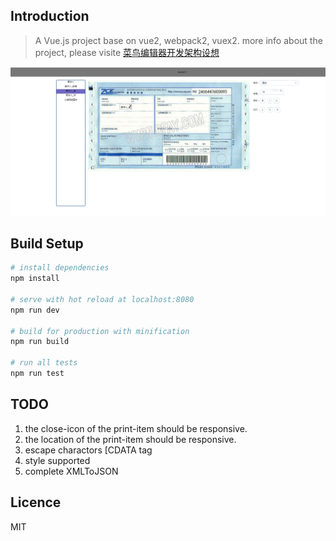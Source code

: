 ## Introduction

> A Vue.js project base on vue2, webpack2, vuex2.
> more info about the project, please visite [菜鸟编辑器开发架构设想](https://my.oschina.net/wanjubang/blog/861972)

![image](https://github.com/azl397985856/template-editor/raw/master/screenshot/template-editor.png)

## Build Setup

``` bash
# install dependencies
npm install

# serve with hot reload at localhost:8080
npm run dev

# build for production with minification
npm run build

# run all tests
npm run test
```
## TODO
1. the close-icon of the print-item should be responsive.
2. the location of the print-item should be responsive.
3. escape charactors [CDATA tag
4. style supported
5. complete XMLToJSON

## Licence

MIT


